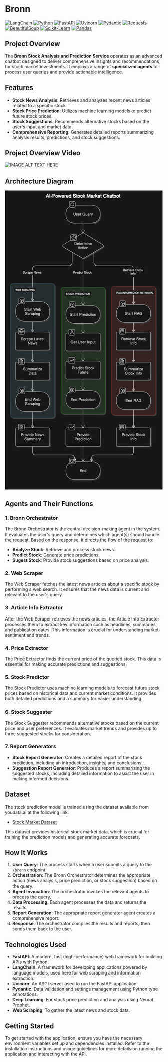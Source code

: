 # Bronn
[![LangChain](https://img.shields.io/badge/LangChain-%2300E0E6?style=flat-square&logo=python&logoColor=white)](https://www.langchain.com) [![Python](https://img.shields.io/badge/Python-%2339457D?style=flat-square&logo=python&logoColor=white)](https://www.python.org) [![FastAPI](https://img.shields.io/badge/FastAPI-%23096E6C?style=flat-square&logo=fastapi&logoColor=white)](https://fastapi.tiangolo.com) [![Uvicorn](https://img.shields.io/badge/Uvicorn-%2337475F?style=flat-square&logo=python&logoColor=white)](https://www.uvicorn.org) [![Pydantic](https://img.shields.io/badge/Pydantic-%2333B2FF?style=flat-square&logo=python&logoColor=white)](https://pydantic-docs.helpmanual.io) [![Requests](https://img.shields.io/badge/Requests-%232C2E2A?style=flat-square&logo=requests&logoColor=white)](https://docs.python-requests.org) [![BeautifulSoup](https://img.shields.io/badge/BeautifulSoup-%23D4A2A9?style=flat-square&logo=python&logoColor=white)](https://www.crummy.com/software/BeautifulSoup/) [![Scikit-Learn](https://img.shields.io/badge/Scikit--Learn-%23F7931E?style=flat-square&logo=python&logoColor=white)](https://scikit-learn.org) [![Pandas](https://img.shields.io/badge/Pandas-%23150A54?style=flat-square&logo=pandas&logoColor=white)](https://pandas.pydata.org)

## Project Overview

The **Bronn Stock Analysis and Prediction Service** operates as an advanced chatbot designed to deliver comprehensive insights and recommendations for stock market investments. It employs a range of **specialized agents** to process user queries and provide actionable intelligence.

## Features

- **Stock News Analysis**: Retrieves and analyzes recent news articles related to a specific stock.
- **Stock Price Prediction**: Utilizes machine learning models to predict future stock prices.
- **Stock Suggestions**: Recommends alternative stocks based on the user's input and market data.
- **Comprehensive Reporting**: Generates detailed reports summarizing analysis results, predictions, and stock suggestions.

## Project Overview Video

[![IMAGE ALT TEXT HERE](https://img.youtube.com/vi/G419eYNLg54)](https://youtu.be/G419eYNLg54?si=66oMRAgoN7SLRJB1)


## Architecture Diagram

![Architecture Diagram](./diagram.jpg)

## Agents and Their Functions

### 1. Bronn Orchestrator

The Bronn Orchestrator is the central decision-making agent in the system. It evaluates the user's query and determines which agent(s) should handle the request. Based on the response, it directs the flow of the request to:

- **Analyze Stock**: Retrieve and process stock news.
- **Predict Stock**: Generate price predictions.
- **Sugest Stock**: Provide stock suggestions based on price analysis.

### 2. Web Scraper

The Web Scraper fetches the latest news articles about a specific stock by performing a web search. It ensures that the news data is current and relevant to the user's query.

### 3. Article Info Extractor

After the Web Scraper retrieves the news articles, the Article Info Extractor processes them to extract key information such as headlines, summaries, and publication dates. This information is crucial for understanding market sentiment and trends.

### 4. Price Extractor

The Price Extractor finds the current price of the queried stock. This data is essential for making accurate predictions and suggestions.

### 5. Stock Predictor

The Stock Predictor uses machine learning models to forecast future stock prices based on historical data and current market conditions. It provides both detailed predictions and a summary for easier understanding.

### 6. Stock Suggester

The Stock Suggester recommends alternative stocks based on the current price and user preferences. It evaluates market trends and provides up to three suggested stocks for consideration.

### 7. Report Generators

- **Stock Report Generator**: Creates a detailed report of the stock prediction, including an introduction, insights, and conclusions.
- **Suggestion Report Generator**: Produces a report summarizing the suggested stocks, including detailed information to assist the user in making informed decisions.

## Dataset

The stock prediction model is trained using the dataset available from youdata.ai at the following link:

- [Stock Market Dataset](https://datalink.youdata.ai/3e6fve6e)

This dataset provides historical stock market data, which is crucial for training the prediction models and generating accurate forecasts.

## How It Works

1. **User Query**: The process starts when a user submits a query to the `/bronn` endpoint.
2. **Orchestration**: The Bronn Orchestrator determines the appropriate action (news analysis, price prediction, or stock suggestion) based on the query.
3. **Agent Invocation**: The orchestrator invokes the relevant agents to process the query.
4. **Data Processing**: Each agent processes the data and returns the results.
5. **Report Generation**: The appropriate report generator agent creates a comprehensive report.
6. **Response**: The orchestrator compiles the results and reports, then sends them back to the user.

## Technologies Used

- **FastAPI**: A modern, fast (high-performance) web framework for building APIs with Python.
- **LangChain**: A framework for developing applications powered by language models, used here for web scraping and information extraction.
- **Uvicorn**: An ASGI server used to run the FastAPI application.
- **Pydantic**: Data validation and settings management using Python type annotations.
- **Deep Learning**: For stock price prediction and analysis using Neural Prophet.
- **Web Scraping**: To gather the latest news and stock data.

## Getting Started

To get started with the application, ensure you have the necessary environment variables set up and dependencies installed. Refer to the installation instructions and usage guidelines for more details on running the application and interacting with the API.


